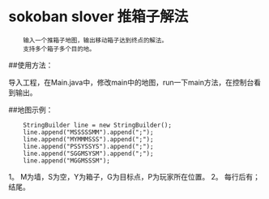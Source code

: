 # sokoban slover 推箱子解法
		输入一个推箱子地图，输出移动箱子达到终点的解法。
		支持多个箱子多个目的地。

##使用方法：

导入工程，在Main.java中，修改main中的地图，run一下main方法，在控制台看到输出。

##地图示例：

		StringBuilder line = new StringBuilder();
		line.append("MSSSSSMM").append(";");
		line.append("MYMMMSSS").append(";");
		line.append("PSSYSSYS").append(";");
		line.append("SGGMSYSM").append(";");
		line.append("MGGMSSSM");
1。 M为墙，S为空，Y为箱子，G为目标点，P为玩家所在位置。
2。 每行后有；结尾。
